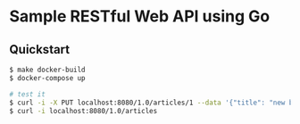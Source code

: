 # Sample RESTful Web API using Go

## Quickstart

```bash
$ make docker-build
$ docker-compose up

# test it
$ curl -i -X PUT localhost:8080/1.0/articles/1 --data '{"title": "new book", "slug": "new-book"}'
$ curl -i localhost:8080/1.0/articles
```

